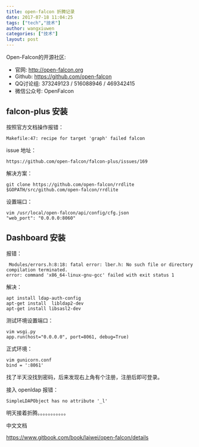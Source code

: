 ```yaml
---
title: open-falcon 折腾记录
date: 2017-07-18 11:04:25
tags: ["tech","技术"]
author: wangxiuwen
categories: ["技术"]
layout: post
---
```


Open-Falcon的开源社区: 

+ 官网: http://open-falcon.org 
+ Github: https://github.com/open-falcon 
+ QQ讨论组: 373249123 / 516088946 / 469342415 
+ 微信公众号: OpenFalcon

## falcon-plus 安装

按照官方文档操作报错：

	Makefile:47: recipe for target 'graph' failed falcon
	
issue 地址：

	https://github.com/open-falcon/falcon-plus/issues/169
	
解决方案：

	git clone https://github.com/open-falcon/rrdlite  $GOPATH/src/github.com/open-falcon/rrdlite

设置端口：

	vim /usr/local/open-falcon/api/config/cfg.json
	"web_port": "0.0.0.0:8060"

## Dashboard 安装

报错：

	 Modules/errors.h:8:18: fatal error: lber.h: No such file or directory
	compilation terminated.
	error: command 'x86_64-linux-gnu-gcc' failed with exit status 1

解决：

	apt install ldap-auth-config
	apt-get install  libldap2-dev
	apt-get install libsasl2-dev
	
测试环境设置端口：

	vim wsgi.py
	app.run(host="0.0.0.0", port=8061, debug=True)

正式环境：

	vim gunicorn.conf
	bind = ':8061'

找了半天没找到密码，后来发现右上角有个注册，注册后即可登录。
	
接入 openldap 报错：

	SimpleLDAPObject has no attribute '_l'
	
明天接着折腾。。。。。。。。。。。	
	
	
	
中文文档

https://www.gitbook.com/book/laiwei/open-falcon/details